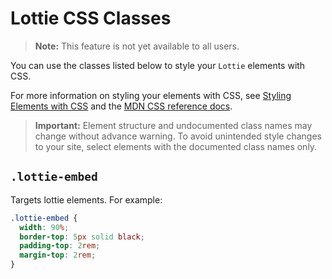 <!-- This article was published using the Doc Push single-sourcing tool. Any changes to this article MUST be made in the source file. Find it at www.github.com/wix-private/velo-docs.-->

# Lottie CSS Classes

> **Note:** This feature is not yet available to all users.

You can use the classes listed below
to style your `Lottie` elements with CSS.

For more information on styling your elements with CSS, see
[Styling Elements with CSS]($w/styling-elements-with-css) and the
[MDN CSS reference docs](https://developer.mozilla.org/en-US/docs/Learn/CSS).

<blockquote class="important">

__Important:__
Element structure and undocumented class names
may change without advance warning.
To avoid unintended style changes to your site,
select elements with the documented class names only.

</blockquote>

## `.lottie-embed`

Targets lottie elements.
For example:

```css
.lottie-embed {
  width: 90%;
  border-top: 5px solid black;
  padding-top: 2rem;
  margin-top: 2rem;
}
```
